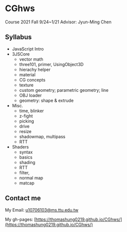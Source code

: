# CGhws
Course 2021 Fall 9/24~1/21
Advisor: Jyun-Ming Chen

## Syllabus
- JavaScript Intro
- 3JSCore
  - vector math
  - three101, primer, UsingObject3D
  - hierachy helper
  - material
  - CG concepts
  - texture
  - custom geometry; parametric geometry; line
  - OBJ loader
  - geometry: shape & extrude
- Misc.
  - time, blinker 
  - z-fight
  - picking
  - drive
  - resize
  - shadowmap, multipass
  - RTT
- Shaders
  - syntax
  - basics
  - shading
  - RTT
  - filter,
  - normal map
  - matcap
## Contact me
My Email: u10706103@ms.ttu.edu.tw

My gh-pages: [https://thomashung0219.github.io/CGhws/](https://thomashung0219.github.io/CGhws/)


